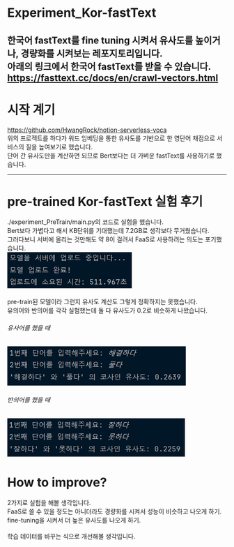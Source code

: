# Experiment_Kor-fastText

한국어 fastText를 fine tuning 시켜서 유사도를 높이거나, 경량화를 시켜보는 레포지토리입니다.  
아래의 링크에서 한국어 fastText를 받을 수 있습니다.  
https://fasttext.cc/docs/en/crawl-vectors.html
---

# 시작 계기
https://github.com/HwangRock/notion-serverless-voca  
위의 프로젝트를 하다가 워드 임베딩을 통한 유사도를 기반으로 한 영단어 채점으로 서비스의 질을 높여보기로 했습니다.  
단어 간 유사도만을 계산하면 되므로 Bert보다는 더 가벼운 fastText를 사용하기로 했습니다.  

---

# pre-trained Kor-fastText 실험 후기
./experiment_PreTrain/main.py의 코드로 실험을 했습니다.  
Bert보다 가볍다고 해서 KB단위를 기대했는데 7.2GB로 생각보다 무거웠습니다.  
그러다보니 서버에 올리는 것만해도 약 8이 걸려서 FaaS로 사용하려는 의도는 포기했습니다.  
![](presentation/uploaded.png)  
</br>
pre-train된 모델이라 그런지 유사도 계산도 그렇게 정확하지는 못했습니다.  
유의어와 반의어를 각각 실험했는데 둘 다 유사도가 0.2로 비슷하게 나왔습니다.  
###### 유사어를 했을 때  
![](presentation/ex1.png)  
###### 반의어를 했을 때  
![](presentation/ex2.png)  

# How to improve?
2가지로 실험을 해볼 생각입니다.  
FaaS로 쓸 수 있을 정도는 아니더라도 경량화를 시켜서 성능이 비슷하고 나오게 하기.  
fine-tuning을 시켜서 더 높은 유사도를 나오게 하기.  
</br>
학습 데이터를 바꾸는 식으로 개선해볼 생각입니다.